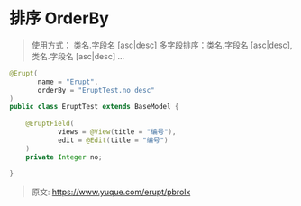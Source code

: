 # 排序 OrderBy

> 使用方式：
> 类名.字段名 [asc|desc]
> 多字段排序：类名.字段名 [asc|desc], 类名.字段名 [asc|desc] ...

```java
@Erupt(
       name = "Erupt",
       orderBy = "EruptTest.no desc"
)
public class EruptTest extends BaseModel {
    
    @EruptField(
            views = @View(title = "编号"),
            edit = @Edit(title = "编号")
    )
    private Integer no;
	
}
```


> 原文: <https://www.yuque.com/erupt/pbrolx>
